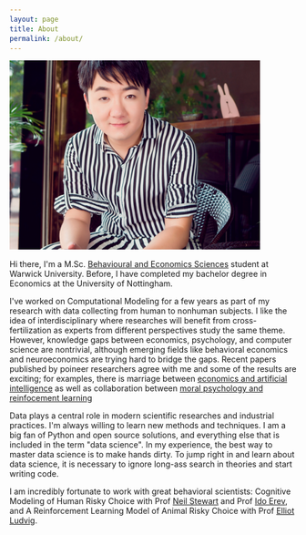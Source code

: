 ```yaml
---
layout: page
title: About
permalink: /about/
---
```


<img src="https://raw.githubusercontent.com/CamZHU/camzhu.github.io/master/images/me.png" height="332" width="440" />


Hi there, I'm a M.Sc. [Behavioural and Economics Sciences](http://www2.warwick.ac.uk/fac/sci/psych/study/bes/) student at Warwick University. 
Before, I have completed my bachelor degree in Economics at the University of Nottingham.


I've worked on Computational Modeling for a few years as part of my research with data collecting from human to nonhuman subjects. 
I like the idea of interdisciplinary where researches will benefit from cross-fertilization as experts from different perspectives study the same theme.
However, knowledge gaps between economics, psychology, and computer science are nontrivial, although emerging fields like behavioral economics and neuroeconomics are trying hard to bridge the gaps.
Recent papers published by poineer researchers agree with me and some of the results are exciting; for examples, there is marriage between [economics and artificial intelligence](https://www.seas.harvard.edu/news/2015/07/unintended-consequences-of-rationality) as well as collaboration between [moral psychology and reinfocement learning](http://www.ncbi.nlm.nih.gov/pubmed/23845564)


Data plays a central role in modern scientific researches and industrial practices.
I'm always willing to learn new methods and techniques.
I am a big fan of Python and open source solutions, and everything else that is included in the term "data science".
In my experience, the best way to master data science is to make hands dirty. 
To jump right in and learn about data science, it is necessary to ignore long-ass search in theories and start writing code.



I am incredibly fortunate to work with great behavioral scientists: Cognitive Modeling of Human Risky Choice with Prof [Neil Stewart](https://www.stewart.warwick.ac.uk/) and Prof [Ido Erev](http://www.wbs.ac.uk/about/person/ido-erev), and A Reinforcement Learning Model of Animal Risky Choice with Prof [Elliot Ludvig](http://elliot.ludvig.ca/Home.html).




